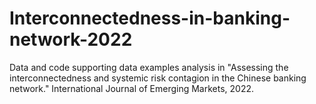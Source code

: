 # Interconnectedness-in-banking-network-2022
Data and code supporting data examples analysis in "Assessing the interconnectedness and systemic risk contagion in the Chinese banking network." International Journal of Emerging Markets, 2022.
